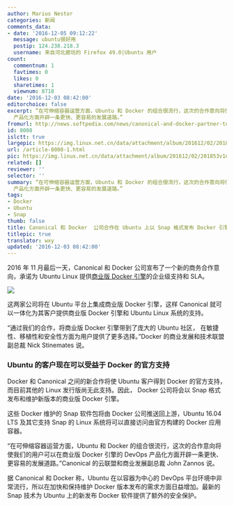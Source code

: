 ```yaml
---
author: Marius Nestor
categories: 新闻
comments_data:
- date: '2016-12-05 09:12:22'
  message: ubuntu很好用
  postip: 124.238.218.3
  username: 来自河北廊坊的 Firefox 49.0|Ubuntu 用户
count:
  commentnum: 1
  favtimes: 0
  likes: 0
  sharetimes: 1
  viewnum: 8718
date: '2016-12-03 08:42:00'
editorchoice: false
excerpt: “在可伸缩容器运营方面，Ubuntu 和 Docker 的组合很流行，这次的合作意向将使我们的用户可以在商业版 Docker 引擎的 DevOps
  产品化方面开辟一条更快、更容易的发展道路。”
fromurl: http://news.softpedia.com/news/canonical-and-docker-partner-to-distribute-docker-releases-as-snaps-on-ubuntu-510665.shtml
id: 8008
islctt: true
largepic: https://img.linux.net.cn/data/attachment/album/201612/02/201853v1nh1sg1tiepz46q.jpg
url: /article-8008-1.html
pic: https://img.linux.net.cn/data/attachment/album/201612/02/201853v1nh1sg1tiepz46q.jpg.thumb.jpg
related: []
reviewer: ''
selector: ''
summary: “在可伸缩容器运营方面，Ubuntu 和 Docker 的组合很流行，这次的合作意向将使我们的用户可以在商业版 Docker 引擎的 DevOps
  产品化方面开辟一条更快、更容易的发展道路。”
tags:
- Docker
- Ubuntu
- Snap
thumb: false
title: Canonical 和 Docker  公司合作在 Ubuntu 上以 Snap 格式发布 Docker 引擎
titlepic: true
translator: wxy
updated: '2016-12-03 08:42:00'
---
```


2016 年 11 月最后一天，Canonical 和 Docker 公司宣布了一个新的商务合作意向，承诺为 Ubuntu Linux 提供[商业版 Docker 引擎](https://www.docker.com/products/docker-engine)的企业级支持和 SLA。


![](/data/attachment/album/201612/02/201853v1nh1sg1tiepz46q.jpg)


这两家公司将在 Ubuntu 平台上集成商业版 Docker 引擎，这样 Canonical 就可以一体化为其客户提供商业版 Docker 引擎和 Ubuntu Linux 系统的支持。


“通过我们的合作，将商业版 Docker 引擎带到了庞大的 Ubuntu 社区， 在敏捷性、移植性和安全性方面为用户提供了更多选择。”Docker 的商业发展和技术联盟副总裁 Nick Stinemates 说。


### Ubuntu 的客户现在可以受益于 Docker 的官方支持


Docker 和 Canonical 之间的新合作将使 Ubuntu 客户得到 Docker 的官方支持，而目前其他的 Linux 发行版尚无此支持。因此， Docker 公司将会以 Snap 格式发布和维护新版本的商业版 Docker 引擎。


这些 Docker 维护的 Snap 软件包将由 Docker 公司推送回上游，Ubuntu 16.04 LTS 及其它支持 Snap 的 Linux 系统将可以直接访问由官方构建的 Docker 应用容器。


“在可伸缩容器运营方面，Ubuntu 和 Docker 的组合很流行，这次的合作意向将使我们的用户可以在商业版 Docker 引擎的 DevOps 产品化方面开辟一条更快、更容易的发展道路。”Canonical 的云联盟和商业发展副总裁 John Zannos 说。


据 Canonical 和 Docker 称，Ubuntu 在以容器为中心的 DevOps 平台环境中非常流行，所以在加快和保持维护 Docker 版本发布的需求方面日益增加。最新的 Snap 技术为 Ubuntu 上的新发布 Docker 软件提供了额外的安全保护。
